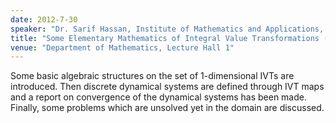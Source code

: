 ```yaml
---
date: 2012-7-30
speaker: "Dr. Sarif Hassan, Institute of Mathematics and Applications, Bhubaneswar"
title: "Some Elementary Mathematics of Integral Value Transformations (IVTs) and Its Associated Dynamical Systems."
venue: "Department of Mathematics, Lecture Hall 1"
---
```

Some basic algebraic structures on the set of 1-dimensional
IVTs are introduced. Then discrete dynamical systems are defined
through IVT maps and a report on convergence of the dynamical
systems has been made. Finally, some problems which are unsolved
yet in the domain are discussed.
